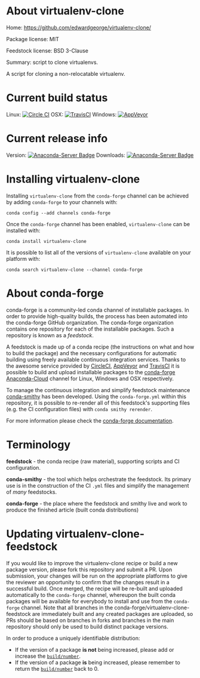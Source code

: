 About virtualenv-clone
======================

Home: https://github.com/edwardgeorge/virtualenv-clone/

Package license: MIT

Feedstock license: BSD 3-Clause

Summary: script to clone virtualenvs.

A script for cloning a non-relocatable virtualenv.


Current build status
====================

Linux: [![Circle CI](https://circleci.com/gh/conda-forge/virtualenv-clone-feedstock.svg?style=shield)](https://circleci.com/gh/conda-forge/virtualenv-clone-feedstock)
OSX: [![TravisCI](https://travis-ci.org/conda-forge/virtualenv-clone-feedstock.svg?branch=master)](https://travis-ci.org/conda-forge/virtualenv-clone-feedstock)
Windows: [![AppVeyor](https://ci.appveyor.com/api/projects/status/github/conda-forge/virtualenv-clone-feedstock?svg=True)](https://ci.appveyor.com/project/conda-forge/virtualenv-clone-feedstock/branch/master)

Current release info
====================
Version: [![Anaconda-Server Badge](https://anaconda.org/conda-forge/virtualenv-clone/badges/version.svg)](https://anaconda.org/conda-forge/virtualenv-clone)
Downloads: [![Anaconda-Server Badge](https://anaconda.org/conda-forge/virtualenv-clone/badges/downloads.svg)](https://anaconda.org/conda-forge/virtualenv-clone)

Installing virtualenv-clone
===========================

Installing `virtualenv-clone` from the `conda-forge` channel can be achieved by adding `conda-forge` to your channels with:

```
conda config --add channels conda-forge
```

Once the `conda-forge` channel has been enabled, `virtualenv-clone` can be installed with:

```
conda install virtualenv-clone
```

It is possible to list all of the versions of `virtualenv-clone` available on your platform with:

```
conda search virtualenv-clone --channel conda-forge
```


About conda-forge
=================

conda-forge is a community-led conda channel of installable packages.
In order to provide high-quality builds, the process has been automated into the
conda-forge GitHub organization. The conda-forge organization contains one repository
for each of the installable packages. Such a repository is known as a *feedstock*.

A feedstock is made up of a conda recipe (the instructions on what and how to build
the package) and the necessary configurations for automatic building using freely
available continuous integration services. Thanks to the awesome service provided by
[CircleCI](https://circleci.com/), [AppVeyor](http://www.appveyor.com/)
and [TravisCI](https://travis-ci.org/) it is possible to build and upload installable
packages to the [conda-forge](https://anaconda.org/conda-forge)
[Anaconda-Cloud](http://docs.anaconda.org/) channel for Linux, Windows and OSX respectively.

To manage the continuous integration and simplify feedstock maintenance
[conda-smithy](http://github.com/conda-forge/conda-smithy) has been developed.
Using the ``conda-forge.yml`` within this repository, it is possible to re-render all of
this feedstock's supporting files (e.g. the CI configuration files) with ``conda smithy rerender``.

For more information please check the [conda-forge documentation](https://conda-forge.org/docs/).

Terminology
===========

**feedstock** - the conda recipe (raw material), supporting scripts and CI configuration.

**conda-smithy** - the tool which helps orchestrate the feedstock.
                   Its primary use is in the construction of the CI ``.yml`` files
                   and simplify the management of *many* feedstocks.

**conda-forge** - the place where the feedstock and smithy live and work to
                  produce the finished article (built conda distributions)


Updating virtualenv-clone-feedstock
===================================

If you would like to improve the virtualenv-clone recipe or build a new
package version, please fork this repository and submit a PR. Upon submission,
your changes will be run on the appropriate platforms to give the reviewer an
opportunity to confirm that the changes result in a successful build. Once
merged, the recipe will be re-built and uploaded automatically to the
`conda-forge` channel, whereupon the built conda packages will be available for
everybody to install and use from the `conda-forge` channel.
Note that all branches in the conda-forge/virtualenv-clone-feedstock are
immediately built and any created packages are uploaded, so PRs should be based
on branches in forks and branches in the main repository should only be used to
build distinct package versions.

In order to produce a uniquely identifiable distribution:
 * If the version of a package **is not** being increased, please add or increase
   the [``build/number``](http://conda.pydata.org/docs/building/meta-yaml.html#build-number-and-string).
 * If the version of a package **is** being increased, please remember to return
   the [``build/number``](http://conda.pydata.org/docs/building/meta-yaml.html#build-number-and-string)
   back to 0.